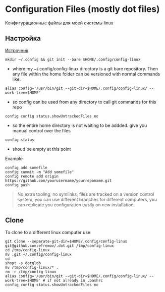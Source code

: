 # Configuration Files (mostly dot files)
Конфигурационные файлы для моей системы linux
## Настройка
[Истрочник](https://news.ycombinator.com/item?id=11070797)

`mkdir ~/.config && git init --bare $HOME/.config/config-linux`
- where my ~/.config/config-linux directory is a git bare repository. Then any file within the home folder can be versioned with normal commands like:

`alias config='/usr/bin/git --git-dir=$HOME/.config/config-linux/ --work-tree=$HOME'`
- so config can be used from any directory to call git commands for this repo

`config config status.showUntrackedFiles no`
- so the entire home directory is not waiting to be addded. give you manual control over the files

`config status`
- shoud be empty at this point

Example
```
config add somefile
config commit -m "Add somefile"
config remote add origin https://github.com/yourusername/yourreponame.git
config push
```
> No extra tooling, no symlinks, files are tracked on a version control system, you can use different branches for different computers, you can replicate you configuration easily on new installation.

## Clone
To clone to a different linux computer use:

```
git clone --separate-git-dir=$HOME/.config/config-linux git@github.com:efremov/.dot.git /tmp/config-linux
cd /tmp/config-linux
mv .git ~/.config/config-linux
cd
shopt -s dotglob
mv /tmp/config-linux/* .
rm -r /tmp/config-linux
alias config='/usr/bin/git --git-dir=$HOME/.config/config-linux/ --work-tree=$HOME' # if not already in .bashrc
config config status.showUntrackedFiles no
```
